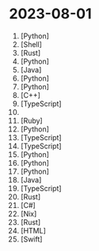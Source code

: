 # 2023-08-01

1. [](https://github.comundefined "Linux, Jenkins, AWS, SRE, Prometheus, Docker, Python, Ansible, Git, Kubernetes, Terraform, OpenStack, SQL, NoSQL, Azure, GCP, DNS, Elastic, Network, Virtualization. DevOps Interview Questions") [Python]
2. [](https://github.comundefined "Everything required to run your own Base node") [Shell]
3. [](https://github.comundefined "Unofficial Bitwarden compatible server written in Rust, formerly known as bitwarden_rs") [Rust]
4. [](https://github.comundefined "Universal and Transferable Attacks on Aligned Language Models") [Python]
5. [](https://github.comundefined "A Minecraft coremod / Java Agent aiming to patch serious security vulnerabilities found in many different mods") [Java]
6. [](https://github.comundefined "All Algorithms implemented in Python") [Python]
7. [](https://github.comundefined "🌟 The Multi-Agent Framework: Given one line Requirement, return PRD, Design, Tasks, Repo") [Python]
8. [](https://github.comundefined "A modern high-performance open source message queuing system") [C++]
9. [](https://github.comundefined "One API for plugins and datasets, one interface for prompt engineering and visual operation, all for creating powerful AI applications.") [TypeScript]
10. [](https://github.comundefined "This repository will contain many mindmaps for cyber security technologies, methodologies, courses, and certifications in a tree structure to give brief details about them") 
11. [](https://github.comundefined "Your self-hosted, globally interconnected microblogging community") [Ruby]
12. [](https://github.comundefined "Stable Diffusion with Core ML on Apple Silicon") [Python]
13. [](https://github.comundefined "AI companions with memory: a lightweight stack to create and host your own AI companions") [TypeScript]
14. [](https://github.comundefined "Take control over your live stream video by running it yourself. Streaming + chat out of the box.") [TypeScript]
15. [](https://github.comundefined "Generative Models by Stability AI") [Python]
16. [](https://github.comundefined "openpilot is an open source driver assistance system. openpilot performs the functions of Automated Lane Centering and Adaptive Cruise Control for 250+ supported car makes and models.") [Python]
17. [](https://github.comundefined "A powerful and modular stable diffusion GUI with a graph/nodes interface.") [Python]
18. [](https://github.comundefined "Style and Grammar Checker for 25+ Languages") [Java]
19. [](https://github.comundefined "The no-code platform for building custom LLM Agents") [TypeScript]
20. [](https://github.comundefined "2D raster & vector editor that melds traditional layers & tools with a modern node-based, fully non-destructive procedural workflow.") [Rust]
21. [](https://github.comundefined "A GUI client for Windows, support Xray core and v2fly core and others") [C#]
22. [](https://github.comundefined "Manage a user environment using Nix [maintainer=@rycee]") [Nix]
23. [](https://github.comundefined "Ergonomic and modular web framework built with Tokio, Tower, and Hyper") [Rust]
24. [](https://github.comundefined "✯ 一个国内可直连的直播源分享项目 ✯ 🔕 永久免费 直连访问 完整开源 不含广告 完善的台标 直播源支持IPv4/IPv6双栈访问 🔕") [HTML]
25. [](https://github.comundefined "visionOS 30 days challenge.") [Swift]
